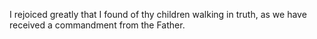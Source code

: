I rejoiced greatly that I found of thy children walking in truth, as we have received a commandment from the Father.

